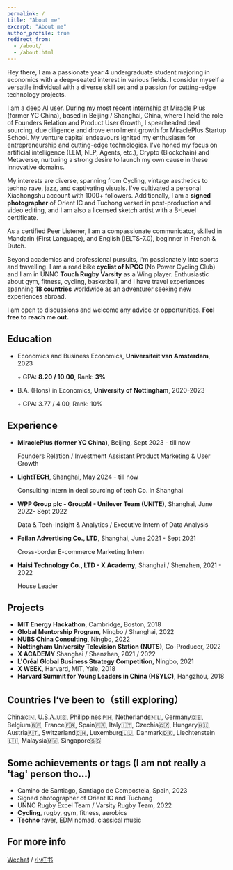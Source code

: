 ```yaml
---
permalink: /
title: "About me"
excerpt: "About me"
author_profile: true
redirect_from: 
  - /about/
  - /about.html
---
```


Hey there, I am a passionate year 4 undergraduate student majoring in economics with a deep-seated interest in various fields. I consider myself a versatile individual with a diverse skill set and a passion for cutting-edge technology projects.

I am a deep AI user. During my most recent internship at Miracle Plus (former YC China), based in Beijing / Shanghai, China, where I held the role of Founders Relation and Product User Growth, I spearheaded deal sourcing, due diligence and drove enrollment growth for MiraclePlus Startup School. My venture capital endeavours ignited my enthusiasm for entrepreneurship and cutting-edge technologies. I've honed my focus on artificial intelligence (LLM, NLP, Agents, etc.), Crypto (Blockchain) and Metaverse, nurturing a strong desire to launch my own cause in these innovative domains.

My interests are diverse, spanning from Cycling, vintage aesthetics to techno rave, jazz, and captivating visuals. I've cultivated a personal Xiaohongshu account with 1000+ followers. Additionally, I am a **signed photographer** of Orient IC and Tuchong versed in post-production and video editing, and I am also a licensed sketch artist with a B-Level certificate.

As a certified Peer Listener, I am a compassionate communicator, skilled in Mandarin (First Language), and English (IELTS-7.0), beginner in French & Dutch.

Beyond academics and professional pursuits, I'm passionately into sports and travelling. I am a road bike **cyclist of NPCC** (No Power Cycling Club) and I am in UNNC **Touch Rugby Varsity** as a Wing player. Enthusiastic about gym, fitness, cycling, basketball, and I have travel experiences spanning **18 countries** worldwide as an adventurer seeking new experiences abroad.

I am open to discussions and welcome any advice or opportunities. **Feel free to reach me out.**


Education
------
* Economics and Business Economics, **Universiteit van Amsterdam**, 2023

  &#9702; GPA: **8.20 / 10.00**, Rank: **3%**

* B.A. (Hons) in Economics, **University of Nottingham**, 2020-2023

  &#9702; GPA: 3.77 / 4.00, Rank: 10%


Experience
------
* **MiraclePlus (former YC China)**, Beijing, Sept 2023 - till now

  Founders Relation / Investment Assistant
  Product Marketing & User Growth
  
* **LightTECH**, Shanghai, May 2024 - till now

  Consulting Intern in deal sourcing of tech Co. in Shanghai

* **WPP Group plc - GroupM - Unilever Team (UNITE)**, Shanghai, June 2022- Sept 2022

  Data & Tech-Insight & Analytics / Executive Intern of Data Analysis

* **Feilan Advertising Co., LTD**, Shanghai, June 2021 - Sept 2021

  Cross-border E-commerce Marketing Intern

* **Haisi Technology Co., LTD - X Academy**, Shanghai / Shenzhen, 2021 - 2022

  House Leader


Projects
------
* **MIT Energy Hackathon**, Cambridge, Boston, 2018
* **Global Mentorship Program**, Ningbo / Shanghai, 2022
* **NUBS China Consulting**, Ningbo, 2022
* **Nottingham University Television Station (NUTS)**, Co-Producer, 2022
* **X ACADEMY** Shanghai / Shenzhen, 2021 / 2022
* **L'Oréal Global Business Strategy Competition**, Ningbo, 2021
* **X WEEK**, Harvard, MIT, Yale, 2018
* **Harvard Summit for Young Leaders in China (HSYLC)**, Hangzhou, 2018


Countries I‘ve been to（still exploring）
------
China🇨🇳, U.S.A.🇺🇸, Philippines🇵🇭, Netherlands🇳🇱, Germany🇩🇪, Belgium🇧🇪, France🇫🇷, Spain🇪🇸, Italy🇮🇹, Czechia🇨🇿, Hungary🇭🇺, Austria🇦🇹, Switzerland🇨🇭, Luxemburg🇱🇺, Danmark🇩🇰, Liechtenstein🇱🇮, Malaysia🇲🇾, Singapore🇸🇬


Some achievements or tags (I am not really a 'tag' person tho...)
------
* Camino de Santiago, Santiago de Compostela, Spain, 2023
* Signed photographer of Orient IC and Tuchong
* UNNC Rugby Excel Team / Varsity Rugby Team, 2022
* **Cycling**, rugby, gym, fitness, aerobics
* **Techno** raver, EDM nomad, classical music


For more info
------
[Wechat](https://sydrrrrick.github.io/sydrick-wu.github.io/images/wechat.pdf) / [小红书](https://www.xiaohongshu.com/user/profile/5f9c79860000000001009d96?xhsshare=CopyLink&appuid=5f9c79860000000001009d96&apptime=1707038767)
